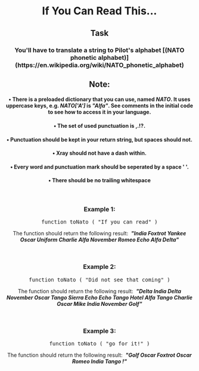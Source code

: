 <div align = 'center'>

# If You Can Read This...

</div>

<div align = 'center'>

<h2>Task</h2>
<h3>You'll have to translate a string to Pilot's alphabet [(NATO phonetic alphabet)](https://en.wikipedia.org/wiki/NATO_phonetic_alphabet)</h3>

<h2>Note:</h2>
<h4>•&nbsp;There is a preloaded dictionary that you can use, named <em>NATO</em>. It uses uppercase keys, e.g. <em>NATO['A']</em> is <em>"Alfa"</em>. See comments in the initial code to see how to access it in your language.</h4>
<h4>•&nbsp;The set of used punctuation is ,.!?.</h4>
<h4>•&nbsp;Punctuation should be kept in your return string, but spaces should not.</h4>
<h4>•&nbsp;<strong>Xray</strong> should not have a dash within.</h4>
<h4>•&nbsp;Every word and punctuation mark should be seperated by a space ' '.</h4>
<h4>•&nbsp;There should be no trailing whitespace</h4>

<br>

<h3>Example 1:</h3>

<pre>function toNato&nbsp;(&nbsp;"If you can read"&nbsp;)</pre>

<p>The function should return the following result: &nbsp;<strong><em>"India Foxtrot Yankee Oscar Uniform Charlie Alfa November Romeo Echo Alfa Delta"</em></strong></p>

<br>

<h3>Example 2:</h3>

<pre>function toNato&nbsp;(&nbsp;"Did not see that coming"&nbsp;)</pre>

<p>The function should return the following result: &nbsp;<strong><em>"Delta India Delta November Oscar Tango Sierra Echo Echo Tango Hotel Alfa Tango Charlie Oscar Mike India November Golf"</em></strong></p>

<br>

<h3>Example 3:</h3>

<pre>function toNato&nbsp;(&nbsp;"go for it!"&nbsp;)</pre>

<p>The function should return the following result: &nbsp;<strong><em>"Golf Oscar Foxtrot Oscar Romeo India Tango !"</em></strong></p>

</div>
